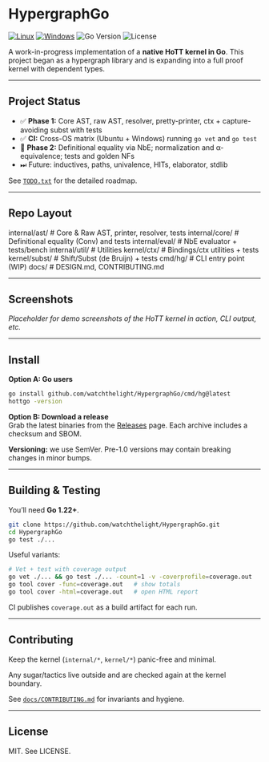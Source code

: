 # HypergraphGo

[![Linux](https://github.com/watchthelight/HypergraphGo/actions/workflows/ci-linux.yml/badge.svg?branch=main)](https://github.com/watchthelight/HypergraphGo/actions/workflows/ci-linux.yml)
[![Windows](https://github.com/watchthelight/HypergraphGo/actions/workflows/ci-windows.yml/badge.svg?branch=main)](https://github.com/watchthelight/HypergraphGo/actions/workflows/ci-windows.yml)
![Go Version](https://img.shields.io/badge/Go-1.22+-00ADD8?logo=go)
![License](https://img.shields.io/badge/License-MIT-informational)

A work-in-progress implementation of a **native HoTT kernel in Go**. This project began as a hypergraph library and is expanding into a full proof kernel with dependent types.

---

## Project Status

- ✅ **Phase 1:** Core AST, raw AST, resolver, pretty-printer, ctx + capture-avoiding subst with tests
- ✅ **CI:** Cross-OS matrix (Ubuntu + Windows) running `go vet` and `go test`
- 🚧 **Phase 2:** Definitional equality via NbE; normalization and α-equivalence; tests and golden NFs
- ⏭ Future: inductives, paths, univalence, HITs, elaborator, stdlib

See [`TODO.txt`](./TODO.txt) for the detailed roadmap.

---

## Repo Layout

internal/ast/ # Core & Raw AST, printer, resolver, tests
internal/core/ # Definitional equality (Conv) and tests
internal/eval/ # NbE evaluator + tests/bench
internal/util/ # Utilities
kernel/ctx/ # Bindings/ctx utilities + tests
kernel/subst/ # Shift/Subst (de Bruijn) + tests
cmd/hg/ # CLI entry point (WIP)
docs/ # DESIGN.md, CONTRIBUTING.md

---

## Screenshots

*Placeholder for demo screenshots of the HoTT kernel in action, CLI output, etc.*

---

## Install

**Option A: Go users**
```bash
go install github.com/watchthelight/HypergraphGo/cmd/hg@latest
hottgo -version
```

**Option B: Download a release**  
Grab the latest binaries from the [Releases](https://github.com/watchthelight/HypergraphGo/releases) page. Each archive includes a checksum and SBOM.

**Versioning:** we use SemVer. Pre-1.0 versions may contain breaking changes in minor bumps.

---

## Building & Testing

You’ll need **Go 1.22+**.

```bash
git clone https://github.com/watchthelight/HypergraphGo.git
cd HypergraphGo
go test ./...
```

Useful variants:

```bash
# Vet + test with coverage output
go vet ./... && go test ./... -count=1 -v -coverprofile=coverage.out
go tool cover -func=coverage.out   # show totals
go tool cover -html=coverage.out   # open HTML report
```

CI publishes `coverage.out` as a build artifact for each run.

---

## Contributing

Keep the kernel (`internal/*`, `kernel/*`) panic-free and minimal.

Any sugar/tactics live outside and are checked again at the kernel boundary.

See [`docs/CONTRIBUTING.md`](docs/CONTRIBUTING.md) for invariants and hygiene.

---

## License

MIT. See LICENSE.
